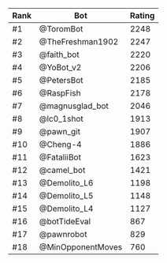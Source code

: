 Rank|Bot|Rating
---|---|---
#1|@ToromBot|2248
#2|@TheFreshman1902|2247
#3|@faith_bot|2220
#4|@YoBot_v2|2206
#5|@PetersBot|2185
#6|@RaspFish|2178
#7|@magnusglad_bot|2046
#8|@lc0_1shot|1913
#9|@pawn_git|1907
#10|@Cheng-4|1886
#11|@FataliiBot|1623
#12|@camel_bot|1421
#13|@Demolito_L6|1198
#14|@Demolito_L5|1148
#15|@Demolito_L4|1127
#16|@botTideEval|867
#17|@pawnrobot|829
#18|@MinOpponentMoves|760

